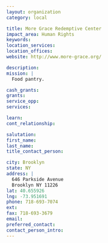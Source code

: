 ```yaml
---
layout: organization
category: local

title: More Grace Redemptive Center
impact_area: Human Rights
keywords: 
location_services: 
location_offices: 
website: http://www.more-grace.org/

description: 
mission: |
  Food pantry.

cash_grants: 
grants: 
service_opp: 
services: 

learn: 
cont_relationship: 

salutation: 
first_name: 
last_name: 
title_contact_person: 

city: Brooklyn
state: NY
address: |
  646 Parkside Avenue    
  Brooklyn NY 11226
lat: 40.655926
lng: -73.951691
phone: 718-693-7074
ext: 
fax: 718-693-3679
email: 
preferred_contact: 
contact_person_intro: 
---
```

